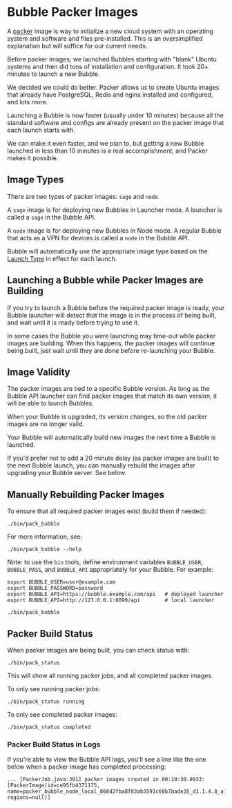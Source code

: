 # Bubble Packer Images
A [packer](https://packer.io) image is way to initialize a new cloud system with an operating system and
software and files pre-installed. This is an oversimplified explanation but will suffice for our current needs.
 
Before packer images, we launched Bubbles starting with "blank" Ubuntu systems and then did
tons of installation and configuration. It took 20+ minutes to launch a new Bubble.

We decided we could do better. Packer allows us to create Ubuntu images that already have 
PostgreSQL, Redis and nginx installed and configured, and lots more.

Launching a Bubble is now faster (usually under 10 minutes) because all the standard software
and configs are already present on the packer image that each launch starts with.

We can make it even faster, and we plan to, but getting a new Bubble launched in less than 10 minutes
is a real accomplishment, and Packer makes it possible. 

## Image Types
There are two types of packer images: `sage` and `node`

A `sage` image is for deploying new Bubbles in Launcher mode. A launcher is called a `sage` in the Bubble API.

A `node` image is for deploying new Bubbles in Node mode. A regular Bubble that acts as a VPN for devices is called a `node` in the Bubble API.

Bubble will automatically use the appropriate image type based on the [Launch Type](launch-types.md)
in effect for each launch.

## Launching a Bubble while Packer Images are Building
If you try to launch a Bubble before the required packer image is ready,
your Bubble launcher will detect that the image is in the process of being built,
and wait until it is ready before trying to use it.

In some cases the Bubble you were launching may time-out while packer images are building.
When this happens, the packer images will continue being built, just wait until they are done before
re-launching your Bubble.

## Image Validity
The packer images are tied to a specific Bubble version. As long as the Bubble API launcher can find packer images
that match its own version, it will be able to launch Bubbles.

When your Bubble is upgraded, its version changes, so the old packer images are no longer valid.

Your Bubble will automatically build new images the next time a Bubble is launched.

If you'd prefer not to add a 20 minute delay (as packer images are built) to the next Bubble launch, you
can manually rebuild the images after upgrading your Bubble server. See below.

## Manually Rebuilding Packer Images
To ensure that all required packer images exist (build them if needed):
 
    ./bin/pack_bubble

For more information, see:

    ./bin/pack_bubble --help

Note: to use the `bin` tools, define environment variables `BUBBLE_USER`, `BUBBLE_PASS`, and `BUBBLE_API`
appropriately for your Bubble. For example:

    export BUBBLE_USER=user@example.com
    export BUBBLE_PASSWORD=password
    export BUBBLE_API=https://bubble.example.com/api   # deployed launcher
    export BUBBLE_API=http://127.0.0.1:8090/api        # local launcher

    ./bin/pack_bubble

## Packer Build Status
When packer images are being built, you can check status with:

    ./bin/pack_status

This will show all running packer jobs, and all completed packer images.

To only see running packer jobs:

    ./bin/pack_status running

To only see completed packer images:

    ./bin/pack_status completed

### Packer Build Status in Logs
If you're able to view the Bubble API logs, you'll see a line like the one below when a packer
image has completed processing:

    ... [PackerJob.java:301] packer images created in 00:19:30.0933: [PackerImage(id=ce95fb4371175, name=packer_bubble_node_local_868d2fba8f83ab3591c60b7bade35_d1.1.4.8_a1.1.4.10_m1.1.4.21_1.4.20_20201117153449, regions=null)]
